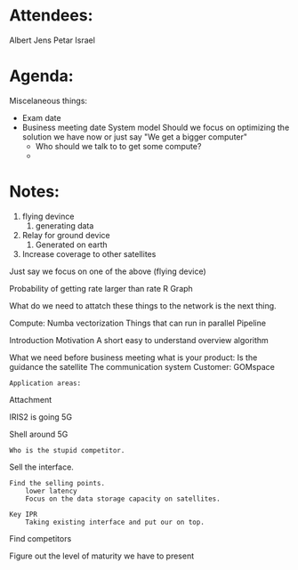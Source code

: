 
# Attendees:
Albert 
Jens 
Petar
Israel


# Agenda:
Miscelaneous things:
- Exam date
- Business meeting date
System model
Should we focus on optimizing the solution we have now or just say "We get a bigger computer"
	- Who should we talk to to get some compute?
	- 

# Notes:
1. flying devince 
	1. generating data
2. Relay for ground device 
	1. Generated on earth 
3. Increase coverage to other satellites 

Just say we focus on one of the above (flying device)

Probability of getting rate larger than rate R
Graph 


What do we need to attatch these things to the network is the next thing. 

Compute: 
	Numba vectorization
	Things that can run in parallel
	Pipeline 

Introduction 
Motivation
A short easy to understand overview algorithm 

What we need before business meeting
	what is your product: 
		Is the guidance the satellite 
		The communication system 
	Customer: GOMspace 

	Application areas: 

Attachment 

IRIS2 is going 5G 

Shell around 5G 

	Who is the stupid competitor. 

Sell the interface. 

 

	Find the selling points. 
		lower latency
		Focus on the data storage capacity on satellites. 

	Key IPR
		Taking existing interface and put our on top. 

Find competitors 

Figure out the level of maturity we have to present 

